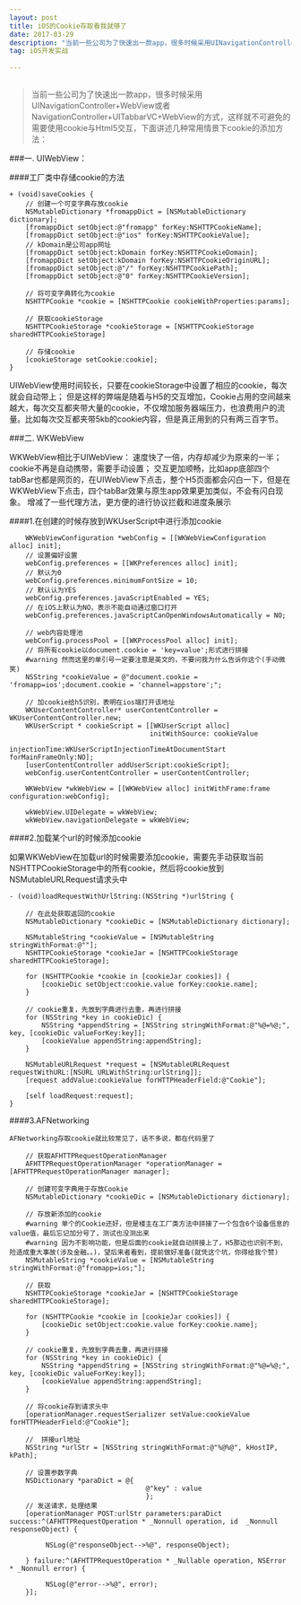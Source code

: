 ```yaml
---
layout: post
title: iOS的Cookie存取看我就够了
date: 2017-03-29 
description: "当前一些公司为了快速出一款app，很多时候采用UINavigationController+WebView或者NavigationController+UITabbarVC+WebView的方式，这样就不可避免的需要使用cookie与Html5交互，下面讲述几种常用情景下cookie的添加方法"
tag: iOS开发实战 
  
---
```


##
>当前一些公司为了快速出一款app，很多时候采用UINavigationController+WebView或者NavigationController+UITabbarVC+WebView的方式，这样就不可避免的需要使用cookie与Html5交互，下面讲述几种常用情景下cookie的添加方法：

###一. UIWebView：

####工厂类中存储cookie的方法

```
+ (void)saveCookies {
    // 创建一个可变字典存放cookie
    NSMutableDictionary *fromappDict = [NSMutableDictionary dictionary];
    [fromappDict setObject:@"fromapp" forKey:NSHTTPCookieName];
    [fromappDict setObject:@"ios" forKey:NSHTTPCookieValue];
    // kDomain是公司app网址
    [fromappDict setObject:kDomain forKey:NSHTTPCookieDomain];
    [fromappDict setObject:kDomain forKey:NSHTTPCookieOriginURL];
    [fromappDict setObject:@"/" forKey:NSHTTPCookiePath];
    [fromappDict setObject:@"0" forKey:NSHTTPCookieVersion];

    // 将可变字典转化为cookie
    NSHTTPCookie *cookie = [NSHTTPCookie cookieWithProperties:params];

    // 获取cookieStorage
    NSHTTPCookieStorage *cookieStorage = [NSHTTPCookieStorage sharedHTTPCookieStorage]

    // 存储cookie
    [cookieStorage setCookie:cookie];
}
```

 UIWebView使用时间较长，只要在cookieStorage中设置了相应的cookie，每次就会自动带上；
    但是这样的弊端是随着与H5的交互增加，Cookie占用的空间越来越大，每次交互都夹带大量的cookie，不仅增加服务器端压力，也浪费用户的流量。比如每次交互都夹带5kb的cookie内容，但是真正用到的只有两三百字节。

###二. WKWebView

   WKWebView相比于UIWebView：
        速度快了一倍，内存却减少为原来的一半；
        cookie不再是自动携带，需要手动设置；
        交互更加顺畅，比如app底部四个tabBar也都是网页的，在UIWebView下点击，整个H5页面都会闪白一下，但是在WKWebView下点击，四个tabBar效果与原生app效果更加类似，不会有闪白现象。
        增减了一些代理方法，更方便的进行协议拦截和进度条展示





####1.在创建的时候存放到WKUserScript中进行添加cookie

```
    WKWebViewConfiguration *webConfig = [[WKWebViewConfiguration alloc] init];
    // 设置偏好设置
    webConfig.preferences = [[WKPreferences alloc] init];
    // 默认为0
    webConfig.preferences.minimumFontSize = 10;
    // 默认认为YES
    webConfig.preferences.javaScriptEnabled = YES;
    // 在iOS上默认为NO，表示不能自动通过窗口打开
    webConfig.preferences.javaScriptCanOpenWindowsAutomatically = NO;

    // web内容处理池
    webConfig.processPool = [[WKProcessPool alloc] init];
    // 将所有cookie以document.cookie = 'key=value';形式进行拼接
    #warning 然而这里的单引号一定要注意是英文的，不要问我为什么告诉你这个(手动微笑)
    NSString *cookieValue = @"document.cookie = 'fromapp=ios';document.cookie = 'channel=appstore';";

    // 加cookie给h5识别，表明在ios端打开该地址
    WKUserContentController* userContentController = WKUserContentController.new;
    WKUserScript * cookieScript = [[WKUserScript alloc]
                                   initWithSource: cookieValue
                                   injectionTime:WKUserScriptInjectionTimeAtDocumentStart forMainFrameOnly:NO];
    [userContentController addUserScript:cookieScript];
    webConfig.userContentController = userContentController;

    WKWebView *wkWebView = [[WKWebView alloc] initWithFrame:frame configuration:webConfig];

    wkWebView.UIDelegate = wkWebView;
    wkWebView.navigationDelegate = wkWebView;
```
####2.加载某个url的时候添加cookie

   如果WKWebView在加载url的时候需要添加cookie，需要先手动获取当前NSHTTPCookieStorage中的所有cookie，然后将cookie放到NSMutableURLRequest请求头中
   
```
- (void)loadRequestWithUrlString:(NSString *)urlString {

    // 在此处获取返回的cookie
    NSMutableDictionary *cookieDic = [NSMutableDictionary dictionary];

    NSMutableString *cookieValue = [NSMutableString stringWithFormat:@""];
    NSHTTPCookieStorage *cookieJar = [NSHTTPCookieStorage sharedHTTPCookieStorage];

    for (NSHTTPCookie *cookie in [cookieJar cookies]) {
        [cookieDic setObject:cookie.value forKey:cookie.name];
    }

    // cookie重复，先放到字典进行去重，再进行拼接
    for (NSString *key in cookieDic) {
        NSString *appendString = [NSString stringWithFormat:@"%@=%@;", key, [cookieDic valueForKey:key]];
        [cookieValue appendString:appendString];
    }

    NSMutableURLRequest *request = [NSMutableURLRequest requestWithURL:[NSURL URLWithString:urlString]];
    [request addValue:cookieValue forHTTPHeaderField:@"Cookie"];

    [self loadRequest:request];
}
```
####3.AFNetworking

    AFNetworking存取cookie就比较常见了，话不多说，都在代码里了 
```
    // 获取AFHTTPRequestOperationManager
    AFHTTPRequestOperationManager *operationManager = [AFHTTPRequestOperationManager manager];

    // 创建可变字典用于存放Cookie
    NSMutableDictionary *cookieDic = [NSMutableDictionary dictionary];

    // 存放新添加的cookie
    #warning 单个的Cookie还好，但是楼主在工厂类方法中拼接了一个包含6个设备信息的value值，最后忘记加分号了，测试也没测出来
    #warning 因为不影响功能，但是后面的cookie就自动拼接上了，H5那边也识别不到，险造成重大事故(涉及金融。。)，望后来者看到，提前做好准备(就凭这个坑，你得给我个赞)
    NSMutableString *cookieValue = [NSMutableString stringWithFormat:@"fromapp=ios;"];

    // 获取
    NSHTTPCookieStorage *cookieJar = [NSHTTPCookieStorage sharedHTTPCookieStorage];

    for (NSHTTPCookie *cookie in [cookieJar cookies]) {
        [cookieDic setObject:cookie.value forKey:cookie.name];
    }

    // cookie重复，先放到字典去重，再进行拼接
    for (NSString *key in cookieDic) {
        NSString *appendString = [NSString stringWithFormat:@"%@=%@;", key, [cookieDic valueForKey:key]];
        [cookieValue appendString:appendString];
    }

    // 将cookie存到请求头中
    [operationManager.requestSerializer setValue:cookieValue forHTTPHeaderField:@"Cookie"];

    //  拼接url地址
    NSString *urlStr = [NSString stringWithFormat:@"%@%@", kHostIP, kPath];

    // 设置参数字典
    NSDictionary *paraDict = @{
                                  @"key" : value
                                  };
    // 发送请求，处理结果
    [operationManager POST:urlStr parameters:paraDict success:^(AFHTTPRequestOperation * _Nonnull operation, id  _Nonnull responseObject) {

         NSLog(@"responseObject-->%@", responseObject);

    } failure:^(AFHTTPRequestOperation * _Nullable operation, NSError * _Nonnull error) {

         NSLog(@"error-->%@", error);
    }];

```